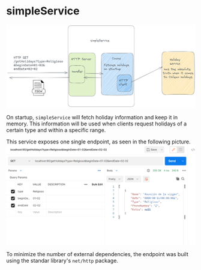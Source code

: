 ﻿# simpleService
 
![Service diagram](/img/diagram.png "Optional title")

On startup, `simpleService` will fetch holiday information and keep it in memory. This information will be used when clients request holidays of a certain type and within a specific range. 

This service exposes one single endpoint, as seen in the following picture. 
![Service diagram](/img/postman.png "Optional title")

To minimize the number of external dependencies, the endpoint was built using the standar library's `net/http` package.  
